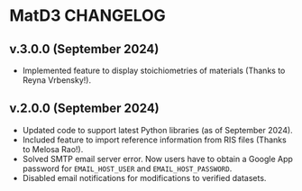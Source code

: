 # MatD3 CHANGELOG

## v.3.0.0 (September 2024)

- Implemented feature to display stoichiometries of materials (Thanks to Reyna Vrbensky!).

## v.2.0.0 (September 2024)

- Updated code to support latest Python libraries (as of September 2024).
- Included feature to import reference information from RIS files (Thanks to Melosa Rao!).
- Solved SMTP email server error. Now users have to obtain a Google App password for `EMAIL_HOST_USER` and `EMAIL_HOST_PASSWORD`.
- Disabled email notifications for modifications to verified datasets.
